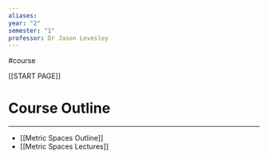 ```yaml
---
aliases: 
year: "2"
semester: "1"
professor: Dr Jason Levesley
---
```

#course

[[START PAGE]]
# Course Outline
---

- [[Metric Spaces Outline]]
- [[Metric Spaces Lectures]]
 

